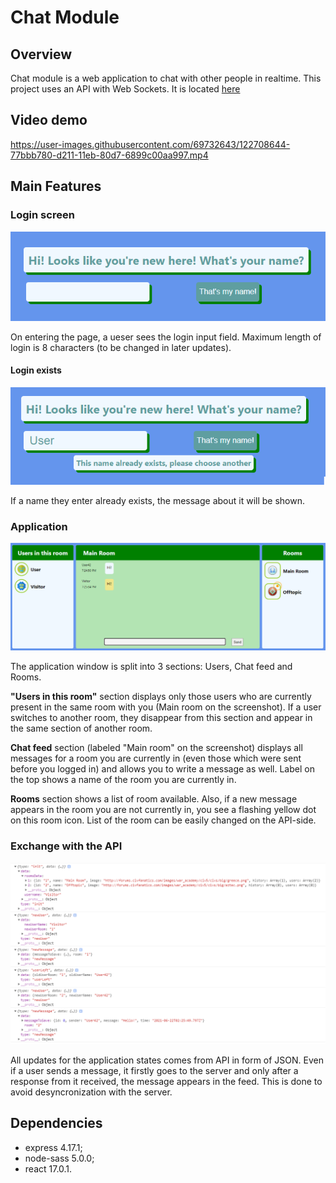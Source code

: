 # Chat Module

## Overview
Chat module is a web application to chat with other people in realtime.
This project uses an API with Web Sockets. It is located [here](https://github.com/pavel-piatetskii/chat-module-ws-api)


## Video demo
https://user-images.githubusercontent.com/69732643/122708644-77bbb780-d211-11eb-80d7-6899c00aa997.mp4


## Main Features

### Login screen
!["chat-module - login screen"](https://github.com/pavel-piatetskii/chat-module/blob/master/docs/login.png)

On entering the page, a ueser sees the login input field. Maximum length of login is 8 characters (to be changed in later updates).

#### Login exists
!["chat-module - login exists"](https://github.com/pavel-piatetskii/chat-module/blob/master/docs/login-exists.png)

If a name they enter already exists, the message about it will be shown.


### Application
!["chat-module - application window"](https://github.com/pavel-piatetskii/chat-module/blob/master/docs/application.png)

The application window is split into 3 sections: Users, Chat feed and Rooms. 

**"Users in this room"** section displays only those users who are currently present in the same room with you (Main room on the screenshot). If a user switches to another room, they disappear from this section and appear in the same section of another room. 

**Chat feed** section (labeled "Main room" on the screenshot) displays all messages for a room you are currently in (even those which were sent before you logged in) and allows you to write a message as well. Label on the top shows a name of the room you are currently in.

**Rooms** section shows a list of room available. Also, if a new message appears in the room you are not currently in, you see a flashing yellow dot on this room icon. List of the room can be easily changed on the API-side.


### Exchange with the API
!["chat-module - application window"](https://github.com/pavel-piatetskii/chat-module/blob/master/docs/api-exchange.png)

All updates for the application states comes from API in form of JSON. Even if a user sends a message, it firstly goes to the server and only after a response from it received, the message appears in the feed. This is done to avoid desyncronization with the server.


## Dependencies
 - express 4.17.1;
 - node-sass 5.0.0;
 - react 17.0.1.
